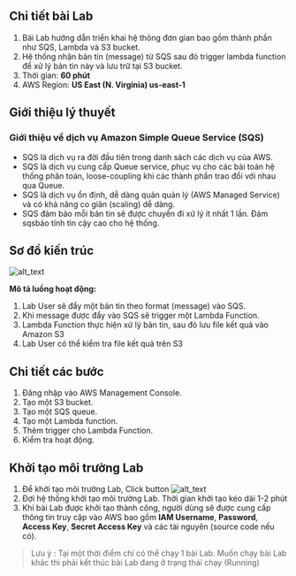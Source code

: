 ## **Chi tiết bài Lab**
1. Bài Lab hướng dẫn triển khai hệ thông đơn gian bao gồm thành phần như SQS, Lambda và S3 bucket.
2. Hệ thống nhận bản tin (message) từ SQS sau đó trigger lambda function để xử lý bản tin này và lưu trữ tại S3 bucket. 
3. Thời gian: **60 phút**
4. AWS Region: **US East (N. Virginia) us-east-1**


## **Giới thiệu lý thuyết**
### Giới thiệu về dịch vụ Amazon Simple Queue Service (SQS)
* SQS là dịch vụ ra đời đầu tiên trong danh sách các dịch vụ của AWS.
* SQS là dịch vụ cung cấp Queue service, phục vụ cho các bài toán hệ thống phân toán, loose-coupling khi các thành phần trao đổi với nhau qua Queue.
* SQS là dịch vụ ổn định, dễ dàng quản quản lý (AWS Managed Service) và có khả năng co giãn (scaling) dễ dàng.
* SQS đảm bảo mỗi bản tin sẽ được chuyển đi xử lý ít nhất 1 lần. Đảm sqsbảo tính tin cậy cao cho hệ thống.

## **Sơ đồ kiến trúc**
![alt_text](https://cdn.cloudnut.vn/aws/sqs-intro/overview.png "image_tooltip")

**Mô tả luồng hoạt động:**
1. Lab User sẽ đẩy một bản tin theo format (message) vào SQS.
2. Khi message được đẩy vào SQS sẽ trigger một Lambda Function.
3. Lambda Function thực hiện xử lý bản tin, sau đó lưu file kết quả vào Amazon S3
4. Lab User có thể kiểm tra file kết quả trên S3
## Chi tiết các bước
1. Đăng nhập vào  AWS Management Console. 
2. Tạo một S3 bucket.
3. Tạo một SQS queue.
4. Tạo một Lambda function.
5. Thêm trigger cho Lambda Function.
6. Kiểm tra hoạt động.


## **Khởi tạo môi trường Lab**
1. Để khởi tạo môi trường Lab, Click button ![alt_text](https://cdn.cloudnut.vn/aws/sqs-intro/truycaplab.png "image_tooltip")
2. Đợi hệ thống khởi tạo môi trường Lab. Thời gian khởi tạo kéo dài 1-2 phút
3. Khi bài Lab được khởi tạo thành công, người dùng sẽ được cung cấp thông tin truy cập vào AWS bao gồm **IAM Username**, **Password**, **Access Key**, **Secret Access Key** và các tài nguyên (source code nếu có).

> Lưu ý : Tại một thời điểm chỉ có thể chạy 1 bài Lab. Muốn chạy bài Lab khác thì phải kết thúc bài Lab đang ở trạng thái chạy (Running)

